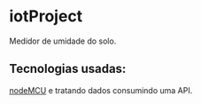 # iotProject
Medidor de umidade do solo.


## Tecnologias usadas:
[nodeMCU](https://nodemcu.readthedocs.io/en/master/) e tratando dados consumindo uma API.
